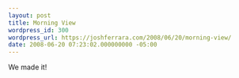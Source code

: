 ```yaml
---
layout: post
title: Morning View
wordpress_id: 300
wordpress_url: https://joshferrara.com/2008/06/20/morning-view/
date: 2008-06-20 07:23:02.000000000 -05:00
---
```

<!--Mime Type of File is image/jpeg --><div class="postie-image-div"><a href="https://joshferrara.com/wp-photos/20080620-082302-1.jpg"><img src="https://joshferrara.com/wp-photos/thumb.20080620-082302-1.jpg" alt="" style="3px;" class="postie-image" /></a></div> We made it!
